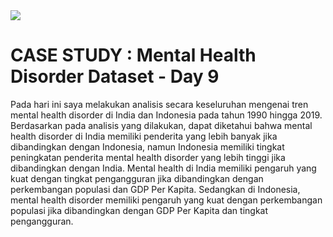 <img src="https://cloudonair.withgoogle.com/api/assets?path=/gs/gweb-gc-gather-production.appspot.com/files/AAANsUkbI2YbsqU6Bp1LcvnTIWxmAq6YqKBMPAvzRKafVXz5e-Hos1u6U93-GznMChWoAxrPPcUsBMmBk23BZr0mS2M.1Kj-bx3ECiOPV4Jg">

# CASE STUDY : Mental Health Disorder Dataset - Day 9<br>
Pada hari ini saya melakukan analisis secara keseluruhan mengenai tren mental health disorder di India dan Indonesia pada tahun 1990 hingga 2019. Berdasarkan pada analisis yang dilakukan, dapat diketahui bahwa mental health disorder di India memiliki penderita yang lebih banyak jika dibandingkan dengan Indonesia, namun Indonesia memiliki tingkat peningkatan penderita mental health disorder yang lebih tinggi jika dibandingkan dengan India. Mental health di India memiliki pengaruh yang kuat dengan tingkat pengangguran jika dibandingkan dengan perkembangan populasi dan GDP Per Kapita. Sedangkan di Indonesia, mental health disorder memiliki pengaruh yang kuat dengan perkembangan populasi jika dibandingkan dengan GDP Per Kapita dan tingkat pengangguran.